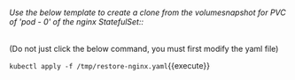 ###### Use the below template to create a clone from the volumesnapshot for PVC of 'pod - 0' of the nginx StatefulSet::

(Do not just click the below command, you must first modify the yaml file)

`kubectl apply -f /tmp/restore-nginx.yaml`{{execute}}
